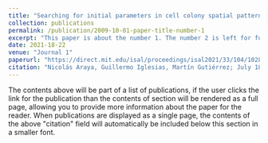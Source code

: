 ```yaml
---
title: "Searching for initial parameters in cell colony spatial pattern generation"
collection: publications
permalink: /publication/2009-10-01-paper-title-number-1
excerpt: "This paper is about the number 1. The number 2 is left for future work."
date: 2021-18-22
venue: "Journal 1"
paperurl: "https://direct.mit.edu/isal/proceedings/isal2021/33/104/102898"
citation: "Nicolás Araya, Guillermo Iglesias, Martín Gutiérrez; July 18–22, 2021. 'Searching for initial parameters in cell colony spatial pattern generation.' Proceedings of the ALIFE 2021: The 2021 Conference on Artificial Life. ALIFE 2021: The 2021 Conference on Artificial Life. Online. (pp. 104). ASME. https://doi.org/10.1162/isal_a_00443."
---
```


The contents above will be part of a list of publications, if the user clicks the link for the publication than the contents of section will be rendered as a full page, allowing you to provide more information about the paper for the reader. When publications are displayed as a single page, the contents of the above "citation" field will automatically be included below this section in a smaller font.
